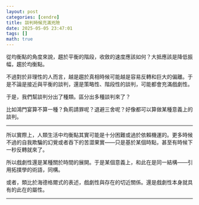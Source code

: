 ```yaml
---
layout: post
categories: [cendre]
title: 談判時候充滿兇險
date: 2025-05-05 23:47:01
tags: []
math: true
---
```


從均衡點的角度來說，趨於平衡的階段，收斂的速度應該如何？大抵應該是降低振幅，趨於均衡點。

不過對於非理性的人而言，越是趨於真相時候可能越是容易反轉和巨大的偏離。于是不論是接近與平衡的談判，還是策略性、階段性的談判，可能都會充滿戲劇性。

于是，我們幫談判分出了種類。區分出多種談判來了？

比如鴻門宴算不算一種？負荊請罪呢？退避三舍呢？好像都可以算做某種意義上的談判。

------

所以實際上，人類生活中均衡點其實可能是十分困難或過於依賴機運的。更多時候不過的自我欺騙的幻覺或者吞下的苦澀果實——只是基於某個時點，甚至有時候下一秒反轉就來了。

所以戲劇性還是某種關於時間的展開。于是某個意義上，和此在是同一結構——引用拓撲學的術語，同構。

或者，類比於海德格爾式的表述，戲劇性與存在的切近關係。還是戲劇性本身就具有的此在的屬性。





--------





